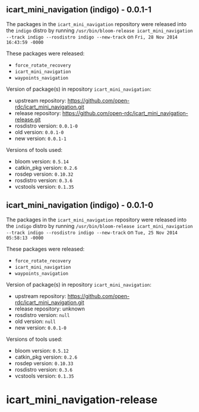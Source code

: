## icart_mini_navigation (indigo) - 0.0.1-1

The packages in the `icart_mini_navigation` repository were released into the `indigo` distro by running `/usr/bin/bloom-release icart_mini_navigation --track indigo --rosdistro indigo --new-track` on `Fri, 28 Nov 2014 16:43:59 -0000`

These packages were released:
- `force_rotate_recovery`
- `icart_mini_navigation`
- `waypoints_navigation`

Version of package(s) in repository `icart_mini_navigation`:
- upstream repository: https://github.com/open-rdc/icart_mini_navigation.git
- release repository: https://github.com/open-rdc/icart_mini_navigation-release.git
- rosdistro version: `0.0.1-0`
- old version: `0.0.1-0`
- new version: `0.0.1-1`

Versions of tools used:
- bloom version: `0.5.14`
- catkin_pkg version: `0.2.6`
- rosdep version: `0.10.32`
- rosdistro version: `0.3.6`
- vcstools version: `0.1.35`


## icart_mini_navigation (indigo) - 0.0.1-0

The packages in the `icart_mini_navigation` repository were released into the `indigo` distro by running `/usr/bin/bloom-release icart_mini_navigation --track indigo --rosdistro indigo --new-track` on `Tue, 25 Nov 2014 05:58:13 -0000`

These packages were released:
- `force_rotate_recovery`
- `icart_mini_navigation`
- `waypoints_navigation`

Version of package(s) in repository `icart_mini_navigation`:
- upstream repository: https://github.com/open-rdc/icart_mini_navigation.git
- release repository: unknown
- rosdistro version: `null`
- old version: `null`
- new version: `0.0.1-0`

Versions of tools used:
- bloom version: `0.5.12`
- catkin_pkg version: `0.2.6`
- rosdep version: `0.10.33`
- rosdistro version: `0.3.6`
- vcstools version: `0.1.35`


icart_mini_navigation-release
=============================

